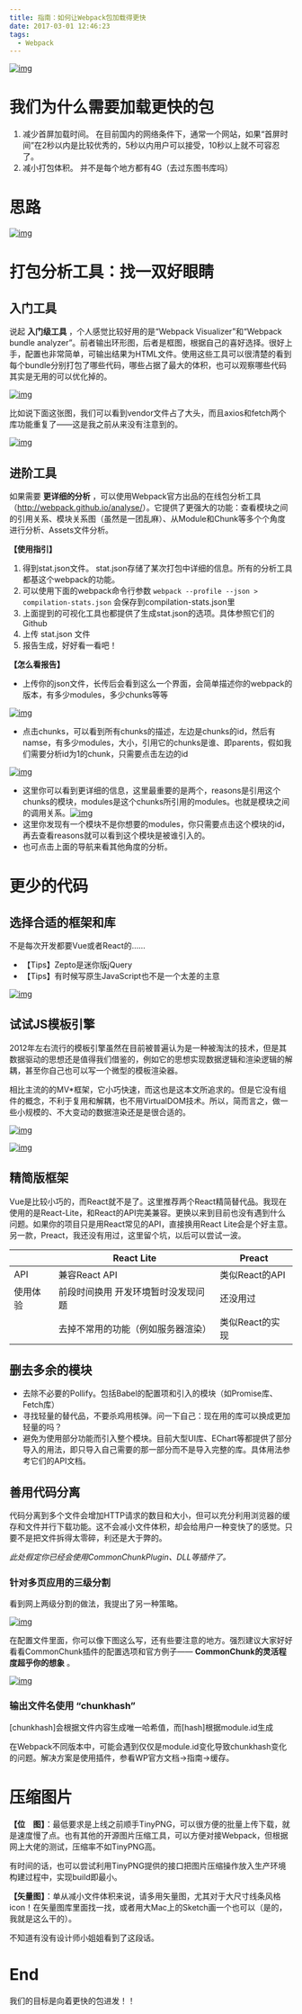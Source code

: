 ```yaml
---
title: 指南：如何让Webpack包加载得更快
date: 2017-03-01 12:46:23
tags:
  - Webpack
---
```



[![img](https://newbbs.bingyan.net/photo/2017/4ab27a9426ce3fc36133257bec467464.png)](https://newbbs.bingyan.net/photo/2017/4ab27a9426ce3fc36133257bec467464.png) 

# 我们为什么需要加载更快的包

1. 减少首屏加载时间。 在目前国内的网络条件下，通常一个网站，如果“首屏时间”在2秒以内是比较优秀的，5秒以内用户可以接受，10秒以上就不可容忍了。
2. 减小打包体积。 并不是每个地方都有4G（去过东图书库吗）

# 思路

[![img](https://newbbs.bingyan.net/photo/2017/8bf8f21071a2e1dd6a43796444548325.png)](https://newbbs.bingyan.net/photo/2017/8bf8f21071a2e1dd6a43796444548325.png)

 

# 打包分析工具：找一双好眼睛

## 入门工具

说起 **入门级工具** ，个人感觉比较好用的是“Webpack Visualizer”和“Webpack bundle analyzer”。前者输出环形图，后者是框图，根据自己的喜好选择。很好上手，配置也非常简单，可输出结果为HTML文件。使用这些工具可以很清楚的看到每个bundle分别打包了哪些代码，哪些占据了最大的体积，也可以观察哪些代码其实是无用的可以优化掉的。

[![img](https://newbbs.bingyan.net/photo/2017/c4a4024614f6c518a1bb8e31c35e23bb.png)](https://newbbs.bingyan.net/photo/2017/c4a4024614f6c518a1bb8e31c35e23bb.png)

比如说下面这张图，我们可以看到vendor文件占了大头，而且axios和fetch两个库功能重复了——这是我之前从来没有注意到的。

[![img](https://newbbs.bingyan.net/photo/2017/a6cd3cd023375a2fd1cde3c75b57db84.png)](https://newbbs.bingyan.net/photo/2017/a6cd3cd023375a2fd1cde3c75b57db84.png)

## 进阶工具

如果需要 **更详细的分析** ，可以使用Webpack官方出品的在线包分析工具（<http://webpack.github.io/analyse/>）。它提供了更强大的功能：查看模块之间的引用关系、模块关系图（虽然是一团乱麻）、从Module和Chunk等多个个角度进行分析、Assets文件分析。

**【使用指引】**

1. 得到stat.json文件。 stat.json存储了某次打包中详细的信息。所有的分析工具都基这个webpack的功能。
2. 可以使用下面的webpack命令行参数 `webpack --profile --json > compilation-stats.json` 会保存到compilation-stats.json里
3. 上面提到的可视化工具也都提供了生成stat.json的选项。具体参照它们的Github
4. 上传 stat.json 文件
5. 报告生成，好好看一看吧！

**【怎么看报告】**

- 上传你的json文件，长传后会看到这么一个界面，会简单描述你的webpack的版本，有多少modules，多少chunks等等

[![img](https://newbbs.bingyan.net/photo/2017/7cf14189dab4a369d923e5cc0bbe7ec3.png)](https://newbbs.bingyan.net/photo/2017/7cf14189dab4a369d923e5cc0bbe7ec3.png)

- 点击chunks，可以看到所有chunks的描述，左边是chunks的id，然后有namse，有多少modules，大小，引用它的chunks是谁、即parents，假如我们需要分析id为1的chunk，只需要点击左边的id

[![img](https://newbbs.bingyan.net/photo/2017/552b024d9c5a522b4b06db3e203d2fde.png)](https://newbbs.bingyan.net/photo/2017/552b024d9c5a522b4b06db3e203d2fde.png)

- 这里你可以看到更详细的信息，这里最重要的是两个，reasons是引用这个chunks的模块，modules是这个chunks所引用的modules。也就是模块之间的调用关系。[![img](https://newbbs.bingyan.net/photo/2017/2d8b9a3c1657a69daba4f95ed0632a6d.png)](https://newbbs.bingyan.net/photo/2017/2d8b9a3c1657a69daba4f95ed0632a6d.png)
- 这里你发现有一个模块不是你想要的modules，你只需要点击这个模块的id，再去查看reasons就可以看到这个模块是被谁引入的。
- 也可点击上面的导航来看其他角度的分析。

# 更少的代码

## 选择合适的框架和库

不是每次开发都要Vue或者React的……

- 【Tips】Zepto是迷你版jQuery
- 【Tips】有时候写原生JavaScript也不是一个太差的主意

[![img](https://newbbs.bingyan.net/photo/2017/1e78c08c004c9454cbd0d480c405c7aa.png)](https://newbbs.bingyan.net/photo/2017/1e78c08c004c9454cbd0d480c405c7aa.png)

## 试试JS模板引擎

2012年左右流行的模板引擎虽然在目前被普遍认为是一种被淘汰的技术，但是其数据驱动的思想还是值得我们借鉴的，例如它的思想实现数据逻辑和渲染逻辑的解耦，甚至你自己也可以写一个微型的模板渲染器。

相比主流的的MV*框架，它小巧快速，而这也是这本文所追求的。但是它没有组件的概念，不利于复用和解耦，也不用VirtualDOM技术。所以，简而言之，做一些小规模的、不大变动的数据渲染还是是很合适的。

[![img](https://newbbs.bingyan.net/photo/2017/abd18bee7e0b9ae48812281fae69adbd.png)](https://newbbs.bingyan.net/photo/2017/abd18bee7e0b9ae48812281fae69adbd.png)

[![img](https://newbbs.bingyan.net/photo/2017/f936c9fbbf009c57081e0eddb937ec71.png)](https://newbbs.bingyan.net/photo/2017/f936c9fbbf009c57081e0eddb937ec71.png)

## 精简版框架

Vue是比较小巧的，而React就不是了。这里推荐两个React精简替代品。我现在使用的是React-Lite，和React的API完美兼容。更换以来到目前也没有遇到什么问题。如果你的项目只是用React常见的API，直接换用React Lite会是个好主意。另一款，Preact，我还没有用过，这里留个坑，以后可以尝试一波。

|          | React Lite                          | Preact          |
| -------- | ----------------------------------- | --------------- |
| API      | 兼容React API                       | 类似React的API  |
| 使用体验 | 前段时间换用 开发环境暂时没发现问题 | 还没用过        |
|          | 去掉不常用的功能（例如服务器渲染）  | 类似React的实现 |

## 删去多余的模块

- 去除不必要的Pollify。包括Babel的配置项和引入的模块（如Promise库、Fetch库）
- 寻找轻量的替代品，不要杀鸡用核弹。问一下自己：现在用的库可以换成更加轻量的吗？
- 避免为使用部分功能而引入整个模块。目前大型UI库、EChart等都提供了部分导入的用法，即只导入自己需要的那一部分而不是导入完整的库。具体用法参考它们的API文档。

## 善用代码分离

代码分离到多个文件会增加HTTP请求的数目和大小，但可以充分利用浏览器的缓存和文件并行下载功能。这不会减小文件体积，却会给用户一种变快了的感觉。只要不是把文件拆得太零碎，利还是大于弊的。

*此处假定你已经会使用CommonChunkPlugin、DLL等插件了。*

### 针对多页应用的三级分割

看到网上两级分割的做法，我提出了另一种策略。

[![img](https://newbbs.bingyan.net/photo/2017/6f771c0d69ce8a5767ea62430328f1ea.png)](https://newbbs.bingyan.net/photo/2017/6f771c0d69ce8a5767ea62430328f1ea.png)

在配置文件里面，你可以像下图这么写，还有些要注意的地方。强烈建议大家好好看看CommonChunk插件的配置选项和官方例子—— **CommonChunk的灵活程度超乎你的想象** 。

[![img](https://newbbs.bingyan.net/photo/2017/e865b3cc95ea8f05018262a220604bb7.png)](https://newbbs.bingyan.net/photo/2017/e865b3cc95ea8f05018262a220604bb7.png)

### 输出文件名使用 “chunkhash”

[chunkhash]会根据文件内容生成唯一哈希值，而[hash]根据module.id生成

在Webpack不同版本中，可能会遇到仅仅是module.id变化导致chunkhash变化的问题。解决方案是使用插件，参看WP官方文档->指南->缓存。

# 压缩图片

**【位　图】**：最低要求是上线之前顺手TinyPNG，可以很方便的批量上传下载，就是速度慢了点。也有其他的开源图片压缩工具，可以方便对接Webpack，但根据网上大佬的测试，压缩率不如TinyPNG高。

有时间的话，也可以尝试利用TinyPNG提供的接口把图片压缩操作放入生产环境构建过程中，实现build即最小。

**【矢量图】**：单从减小文件体积来说，请多用矢量图，尤其对于大尺寸线条风格icon！在矢量图库里面找一找，或者用大Mac上的Sketch画一个也可以（是的，我就是这么干的）。

不知道有没有设计师小姐姐看到了这段话。

# End

我们的目标是向着更快的包进发！！
